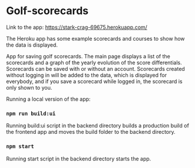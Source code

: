 # Golf-scorecards

Link to the app: https://stark-crag-69675.herokuapp.com/

The Heroku app has some example scorecards and courses to show how the data is displayed.

App for saving golf scorecards. The main page displays a list of the scorecards and a graph of the yearly evolution of the score differentials. Scorecards can be saved with or without an account. Scorecards created without logging in will be added to the data, which is displayed for everybody, and if you save a scorecard while logged in, the scorecard is only shown to you. 

Running a local version of the app:

### `npm run build:ui`
Running build:ui script in the backend directory builds a production build of the frontend app and moves the build folder to the backend directory.

### `npm start`
Running start script in the backend directory starts the app.
